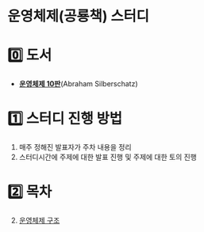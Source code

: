 # 운영체제(공룡책) 스터디


# 0️⃣ 도서
- [**운영체제 10판**](https://www.yes24.com/Product/Goods/89496122)(Abraham Silberschatz)



# 1️⃣ 스터디 진행 방법

1. 매주 정해진 발표자가 주차 내용을 정리
2. 스터디시간에 주제에 대한 발표 진행 및 주제에 대한 토의 진행

# 2️⃣ 목차
2. [운영체제 구조](/Chapter2)